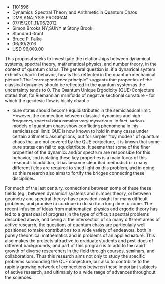 
* 1101596
* Dynamics, Spectral Theory and Arithmetic in Quantum Chaos
* DMS,ANALYSIS PROGRAM
* 07/15/2011,11/06/2012
* Simon Brooks,NY,SUNY at Stony Brook
* Standard Grant
* Bruce P. Palka
* 06/30/2016
* USD 96,000.00

This proposal seeks to investigate the relationships between dynamical systems,
spectral theory, mathematical physics, and number theory, in the context of
quantum chaos. The general question is: if a dynamical system exhibits chaotic
behavior, how is this reflected in the quantum mechanical picture? The
"correspondence principle" suggests that properties of the classical dynamics
should be reflected in the quantum system as the uncertainty tends to 0. The
Quantum Unique Ergodicity (QUE) Conjecture states that, for Riemannian manifolds
of negative sectional curvature - for which the geodesic flow is highly chaotic
- pure states should become equidistributed in the semiclassical limit. However,
the connection between classical dynamics and high-frequency spectral data
remains very mysterious. In fact, various models of quantum chaos show
conflicting phenomena in this semiclassical limit: QUE is now known to hold in
many cases under certain arithmetic assumptions, but for simpler "toy models" of
quantum chaos that are not covered by the QUE conjecture, it is known that some
pure states can fail to equidistribute. It seems that some of the finer
properties of the dynamics and/or spectrum are responsible for this behavior,
and isolating these key properties is a main focus of this research. In
addition, it has become clear that methods from many different fields are
required to shed light on this problem, and in doing so this research also aims
to fortify the bridges connecting these disciplines.

For much of the last century, connections between some of these these fields
(eg., between dynamical systems and number theory, or between geometry and
spectral theory) have provided insight for many difficult problems, and promise
to continue to do so for a long time to come. The recent infusion of ideas from
mathematical physics and ergodic theory has led to a great deal of progress in
the type of difficult spectral problems described above, and being at the
intersection of so many different areas of active research, the questions of
quantum chaos are particularly well positioned to make contributions to a wide
variety of endeavors, both in purely theoretical mathematics and in problems of
an applied nature. This also makes the projects attractive to graduate students
and post-docs of different backgrounds, and part of this program is to add to
the rapid growth of diverse researchers in the field through courses, seminars,
and collaborations. Thus this research aims not only to study the specific
problems surrounding the QUE conjecture, but also to contribute to the rapidly
growing network of connections between these important subjects of active
research, and ultimately to a wide range of advances throughout the sciences.

